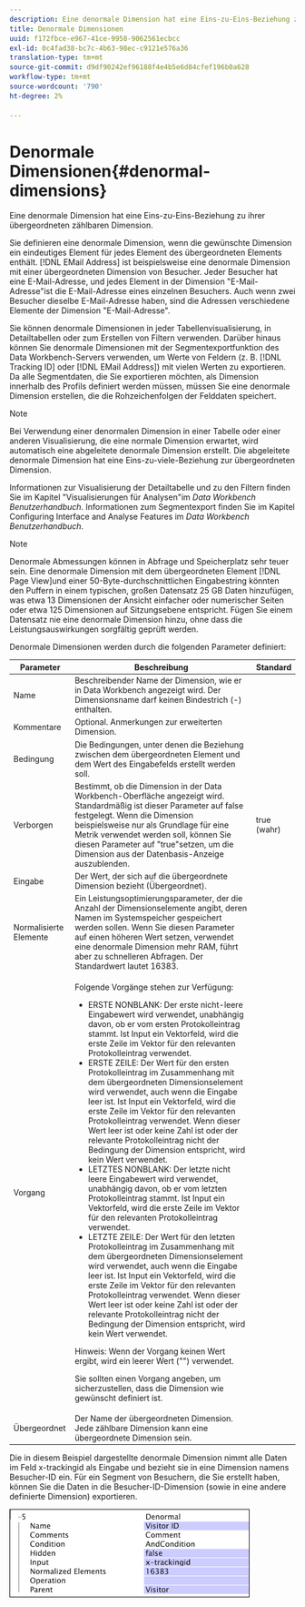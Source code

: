 ```yaml
---
description: Eine denormale Dimension hat eine Eins-zu-Eins-Beziehung zu ihrer übergeordneten zählbaren Dimension.
title: Denormale Dimensionen
uuid: f172fbce-e967-41ce-9958-9062561ecbcc
exl-id: 0c4fad38-bc7c-4b63-98ec-c9121e576a36
translation-type: tm+mt
source-git-commit: d9df90242ef96188f4e4b5e6d04cfef196b0a628
workflow-type: tm+mt
source-wordcount: '790'
ht-degree: 2%

---
```


# Denormale Dimensionen{#denormal-dimensions}

Eine denormale Dimension hat eine Eins-zu-Eins-Beziehung zu ihrer übergeordneten zählbaren Dimension.

Sie definieren eine denormale Dimension, wenn die gewünschte Dimension ein eindeutiges Element für jedes Element des übergeordneten Elements enthält. [!DNL EMail Address] ist beispielsweise eine denormale Dimension mit einer übergeordneten Dimension von Besucher. Jeder Besucher hat eine E-Mail-Adresse, und jedes Element in der Dimension &quot;E-Mail-Adresse&quot;ist die E-Mail-Adresse eines einzelnen Besuchers. Auch wenn zwei Besucher dieselbe E-Mail-Adresse haben, sind die Adressen verschiedene Elemente der Dimension &quot;E-Mail-Adresse&quot;.

Sie können denormale Dimensionen in jeder Tabellenvisualisierung, in Detailtabellen oder zum Erstellen von Filtern verwenden. Darüber hinaus können Sie denormale Dimensionen mit der Segmentexportfunktion des Data Workbench-Servers verwenden, um Werte von Feldern (z. B. [!DNL Tracking ID] oder [!DNL EMail Address]) mit vielen Werten zu exportieren. Da alle Segmentdaten, die Sie exportieren möchten, als Dimension innerhalb des Profils definiert werden müssen, müssen Sie eine denormale Dimension erstellen, die die Rohzeichenfolgen der Felddaten speichert.

>[!NOTE]
>
>Bei Verwendung einer denormalen Dimension in einer Tabelle oder einer anderen Visualisierung, die eine normale Dimension erwartet, wird automatisch eine abgeleitete denormale Dimension erstellt. Die abgeleitete denormale Dimension hat eine Eins-zu-viele-Beziehung zur übergeordneten Dimension.

Informationen zur Visualisierung der Detailtabelle und zu den Filtern finden Sie im Kapitel &quot;Visualisierungen für Analysen&quot;im *Data Workbench Benutzerhandbuch*. Informationen zum Segmentexport finden Sie im Kapitel Configuring Interface and Analyse Features im *Data Workbench Benutzerhandbuch*.

>[!NOTE]
>
>Denormale Abmessungen können in Abfrage und Speicherplatz sehr teuer sein. Eine denormale Dimension mit dem übergeordneten Element [!DNL Page View]und einer 50-Byte-durchschnittlichen Eingabestring könnten den Puffern in einem typischen, großen Datensatz 25 GB Daten hinzufügen, was etwa 13 Dimensionen der Ansicht einfacher oder numerischer Seiten oder etwa 125 Dimensionen auf Sitzungsebene entspricht. Fügen Sie einem Datensatz nie eine denormale Dimension hinzu, ohne dass die Leistungsauswirkungen sorgfältig geprüft werden.

Denormale Dimensionen werden durch die folgenden Parameter definiert:

<table id="table_532AD791E39B4CF296FFA1C33FB8302E"> 
 <thead> 
  <tr> 
   <th colname="col1" class="entry"> Parameter </th> 
   <th colname="col2" class="entry"> Beschreibung </th> 
   <th colname="col3" class="entry"> Standard </th> 
  </tr> 
 </thead>
 <tbody> 
  <tr> 
   <td colname="col1"> Name </td> 
   <td colname="col2"> Beschreibender Name der Dimension, wie er in Data Workbench angezeigt wird. Der Dimensionsname darf keinen Bindestrich (-) enthalten. </td> 
   <td colname="col3"> </td> 
  </tr> 
  <tr> 
   <td colname="col1"> Kommentare </td> 
   <td colname="col2"> Optional. Anmerkungen zur erweiterten Dimension. </td> 
   <td colname="col3"> </td> 
  </tr> 
  <tr> 
   <td colname="col1"> Bedingung </td> 
   <td colname="col2"> Die Bedingungen, unter denen die Beziehung zwischen dem übergeordneten Element und dem Wert des Eingabefelds erstellt werden soll. </td> 
   <td colname="col3"> </td> 
  </tr> 
  <tr> 
   <td colname="col1"> Verborgen </td> 
   <td colname="col2"> Bestimmt, ob die Dimension in der Data Workbench-Oberfläche angezeigt wird. Standardmäßig ist dieser Parameter auf false festgelegt. Wenn die Dimension beispielsweise nur als Grundlage für eine Metrik verwendet werden soll, können Sie diesen Parameter auf "true"setzen, um die Dimension aus der Datenbasis-Anzeige auszublenden. </td> 
   <td colname="col3"> true (wahr) </td> 
  </tr> 
  <tr> 
   <td colname="col1"> Eingabe </td> 
   <td colname="col2"> Der Wert, der sich auf die übergeordnete Dimension bezieht (Übergeordnet). </td> 
   <td colname="col3"> </td> 
  </tr> 
  <tr> 
   <td colname="col1"> Normalisierte Elemente </td> 
   <td colname="col2"> Ein Leistungsoptimierungsparameter, der die Anzahl der Dimensionselemente angibt, deren Namen im Systemspeicher gespeichert werden sollen. Wenn Sie diesen Parameter auf einen höheren Wert setzen, verwendet eine denormale Dimension mehr RAM, führt aber zu schnelleren Abfragen. Der Standardwert lautet 16383. </td> 
   <td colname="col3"> </td> 
  </tr> 
  <tr> 
   <td colname="col1"> Vorgang </td> 
   <td colname="col2"> <p>Folgende Vorgänge stehen zur Verfügung: </p> <p> 
     <ul id="ul_CCDC45838A3941BD949B6D21EA0492B3"> 
      <li id="li_F33898192A82437692B5C15684EFCF64"> ERSTE NONBLANK: Der erste nicht-leere Eingabewert wird verwendet, unabhängig davon, ob er vom ersten Protokolleintrag stammt. Ist <span class="wintitle"> Input</span> ein Vektorfeld, wird die erste Zeile im Vektor für den relevanten Protokolleintrag verwendet. </li> 
      <li id="li_4ADD0A368BB74B64AD29126C8E7B333F"> ERSTE ZEILE: Der Wert für den ersten Protokolleintrag im Zusammenhang mit dem übergeordneten Dimensionselement wird verwendet, auch wenn die Eingabe leer ist. Ist <span class="wintitle"> Input</span> ein Vektorfeld, wird die erste Zeile im Vektor für den relevanten Protokolleintrag verwendet. Wenn dieser Wert leer ist oder keine Zahl ist oder der relevante Protokolleintrag nicht der Bedingung der Dimension entspricht, wird kein Wert verwendet. </li> 
      <li id="li_C93CA22ADA634F21A6488BB3BEE7CB23"> LETZTES NONBLANK: Der letzte nicht leere Eingabewert wird verwendet, unabhängig davon, ob er vom letzten Protokolleintrag stammt. Ist <span class="wintitle"> Input</span> ein Vektorfeld, wird die erste Zeile im Vektor für den relevanten Protokolleintrag verwendet. </li> 
      <li id="li_2FFE585521B14FE5ABBF66AAC47F22C4"> LETZTE ZEILE: Der Wert für den letzten Protokolleintrag im Zusammenhang mit dem übergeordneten Dimensionselement wird verwendet, auch wenn die Eingabe leer ist. Ist <span class="wintitle"> Input</span> ein Vektorfeld, wird die erste Zeile im Vektor für den relevanten Protokolleintrag verwendet. Wenn dieser Wert leer ist oder keine Zahl ist oder der relevante Protokolleintrag nicht der Bedingung der Dimension entspricht, wird kein Wert verwendet. </li> 
     </ul> </p> <p> <p>Hinweis:  Wenn der Vorgang keinen Wert ergibt, wird ein leerer Wert ("") verwendet. </p> </p> <p> Sie sollten einen Vorgang angeben, um sicherzustellen, dass die Dimension wie gewünscht definiert ist. </p> </td> 
   <td colname="col3"> </td> 
  </tr> 
  <tr> 
   <td colname="col1"> Übergeordnet </td> 
   <td colname="col2"> Der Name der übergeordneten Dimension. Jede zählbare Dimension kann eine übergeordnete Dimension sein. </td> 
   <td colname="col3"> </td> 
  </tr> 
 </tbody> 
</table>

Die in diesem Beispiel dargestellte denormale Dimension nimmt alle Daten im Feld x-trackingid als Eingabe und bezieht sie in eine Dimension namens Besucher-ID ein. Für ein Segment von Besuchern, die Sie erstellt haben, können Sie die Daten in die Besucher-ID-Dimension (sowie in eine andere definierte Dimension) exportieren.

![](assets/cfg_Transformation_Dim_Denormal.png)
